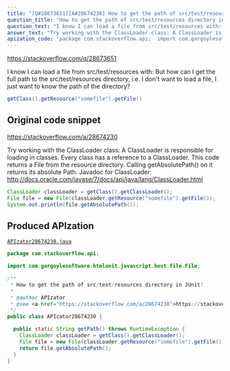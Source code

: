 ```yaml
---
title: "[Q#28673651][A#28674230] How to get the path of src/test/resources directory in JUnit?"
question_title: "How to get the path of src/test/resources directory in JUnit?"
question_text: "I know I can load a file from src/test/resources with: But how can I get the full path to the src/test/resources directory, i.e. I don't want to load a file, I just want to know the path of the directory?"
answer_text: "Try working with the ClassLoader class: A ClassLoader is responsible for loading in classes. Every class has a reference to a ClassLoader. This code returns a File from the resource directory. Calling getAbsolutePath() on it returns its absolute Path. Javadoc for ClassLoader: http://docs.oracle.com/javase/7/docs/api/java/lang/ClassLoader.html"
apization_code: "package com.stackoverflow.api;  import com.gargoylesoftware.htmlunit.javascript.host.file.File;  /**  * How to get the path of src/test/resources directory in JUnit?  *  * @author APIzator  * @see <a href=\"https://stackoverflow.com/a/28674230\">https://stackoverflow.com/a/28674230</a>  */ public class APIzator28674230 {    public static String getPath() throws RuntimeException {     ClassLoader classLoader = getClass().getClassLoader();     File file = new File(classLoader.getResource(\"somefile\").getFile());     return file.getAbsolutePath();   } }"
---
```


https://stackoverflow.com/q/28673651

I know I can load a file from src/test/resources with:
But how can I get the full path to the src/test/resources directory, i.e. I don&#x27;t want to load a file, I just want to know the path of the directory?


```java
getClass().getResource("somefile").getFile()
```


## Original code snippet

https://stackoverflow.com/a/28674230

Try working with the ClassLoader class:
A ClassLoader is responsible for loading in classes. Every class has a reference to a ClassLoader. This code returns a File from the resource directory. Calling getAbsolutePath() on it returns its absolute Path.
Javadoc for ClassLoader: http://docs.oracle.com/javase/7/docs/api/java/lang/ClassLoader.html

```java
ClassLoader classLoader = getClass().getClassLoader();
File file = new File(classLoader.getResource("somefile").getFile());
System.out.println(file.getAbsolutePath());
```

## Produced APIzation

[`APIzator28674230.java`](https://github.com/pasqualesalza/apization-temp-data/raw/master/apizations/java/APIzator28674230.java)

```java
package com.stackoverflow.api;

import com.gargoylesoftware.htmlunit.javascript.host.file.File;

/**
 * How to get the path of src/test/resources directory in JUnit?
 *
 * @author APIzator
 * @see <a href="https://stackoverflow.com/a/28674230">https://stackoverflow.com/a/28674230</a>
 */
public class APIzator28674230 {

  public static String getPath() throws RuntimeException {
    ClassLoader classLoader = getClass().getClassLoader();
    File file = new File(classLoader.getResource("somefile").getFile());
    return file.getAbsolutePath();
  }
}

```